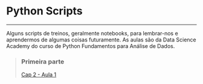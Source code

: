 # Python Scripts

---

Alguns scripts de treinos, geralmente notebooks, para lembrar-nos e aprendermos de algumas coisas futuramente. As aulas são da Data Science Academy do curso de Python Fundamentos para Análise de Dados.


> ### Primeira parte
>
> [Cap 2 - Aula 1](https://github.com/barbosarafael/Aprendizado-Python/blob/master/Scripts_Aulas/Aula1Cap2_DSA.ipynb) 


